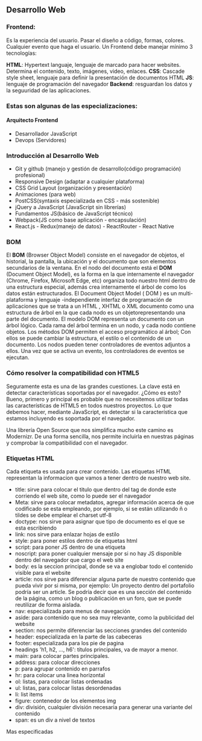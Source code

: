 ## Desarrollo Web
### Frontend:
Es la experiencia del usuario. Pasar el diseño a código, formas, colores. Cualquier evento que haga el usuario.
Un Frontend debe manejar mínimo 3 tecnologías:

**HTML**: Hypertext languaje, lenguaje de marcado para hacer websites. Determina el contenido, texto, imágenes, video, enlaces.
**CSS**: Cascade style sheet, lenguaje para definir la presentación de documentos HTML
**JS**: lenguaje de programación del navegador
**Backend**: resguardan los datos y la seguuridad de las aplicaciones.

### Estas son algunas de las especializaciones:

#### Arquitecto Frontend
- Desarrollador JavaScript
- Devops (Servidores)

### Introducción al Desarrollo Web
- Git y github (manejo y gestión de desarrollo(código programación) profesional)
- Responsive Design (adaptar a cualquier plataforma)
- CSS Grid Layout (organización y presentación)
- Animaciones (para web)
- PostCSS(syntaxis especializada en CSS - más sostenible)
- jQuery a JavaScript (JavaScript sin librerías)
- Fundamentos JS(básico de JavaScript técnico)
- Webpack(JS como base aplicación - encapsulación)
- React.js - Redux(manejo de datos) - ReactRouter - React Native

### BOM
El **BOM** (Browser Object Model) consiste en el navegador de objetos, el historial, la pantalla, la ubicación y el documento que son elementos secundarios de la ventana. En el nodo del documento está el **DOM** (Document Object Model),
es la forma en la que internamente el navegador (Chrome, Firefox, Microsoft Edge, etc) organiza todo nuestro html dentro de una estructura especial, además crea internamente el árbol de como los datos están estructurados.
El Document Object Model ( DOM ) es un multi-plataforma y lenguaje -independiente interfaz de programación de aplicaciones que se trata a un HTML , XHTML o XML documento como una estructura de árbol en la que cada nodo es un objetorepresentando una parte del documento. El modelo DOM representa un documento con un árbol lógico. Cada rama del árbol termina en un nodo, y cada nodo contiene objetos. Los métodos DOM permiten el acceso programático al árbol; Con ellos se puede cambiar la estructura, el estilo o el contenido de un documento. Los nodos pueden tener controladores de eventos adjuntos a ellos. Una vez que se activa un evento, los controladores de eventos se ejecutan.

### Cómo resolver la compatibilidad con HTML5

Seguramente esta es una de las grandes cuestiones. La clave está en detectar características soportadas por el navegador. ¿Cómo es esto? Bueno, primero y principal es probable que no necesitemos utilizar todas las características de HTML5 en todos nuestros proyectos. Lo que debemos hacer, mediante JavaScript, es detectar si la característica que estamos incluyendo es soportada por el navegador.

Una librería Open Source que nos simplifica mucho este camino es Modernizr. De una forma sencilla, nos permite incluirla en nuestras páginas y comprobar la compatibilidad con el navegador.

### Etiquetas HTML
Cada etiqueta es usada para crear contenido.
Las etiquetas HTML representan la informacion que vamos a tener dentro de nuestro web site.

- title: sirve para colocar el titulo que dentro del tag de donde este corriendo el web site, como lo puede ser el navegador
- Meta: sirve para colocar metadatos, agregar información acerca de que codificado se esta empleando, por ejemplo, si se están utilizando ñ o tildes se debe emplear el charset utf-8
- doctype: nos sirve para asignar que tipo de documento es el que se esta escribiendo
- link: nos sirve para enlazar hojas de estilo
- style: para poner estilos dentro de etiquetas html
- script: para poner JS dentro de una etiqueta
- noscript: para poner cualquier mensaje por si no hay JS disponible dentro del navegador que cargo el web site
- body: es la seccion principal, donde se va a englobar todo el contenido visible para el website
- article: nos sirve para diferenciar alguna parte de nuestro contenido que pueda vivir por si misma, por ejemplo:
Un proyecto dentro del portafolio podría ser un article.
Se podría decir que es una sección del contenido de la página, como un blog o publicación en un foro, que se puede reutilizar de forma aislada.
- nav: especializada para menus de navegación
- aside: para contenido que no sea muy relevante, como la publicidad del website
- section: nos permite diferenciar las secciones grandes del contenido
- header: especializada en la parte de las cabeceras
- footer: especializada para los pie de pagina
- headings 'h1, h2, ..., h6': títulos principales, va de mayor a menor.
- main: para colocar partes principales.
- address: para colocar direcciones
- p: para agrupar contenido en parrafos
- hr: para colocar una linea horizontal
- ol: listas, para colocar listas ordenadas
- ul: listas, para colocar listas desordenadas
- li: list items
- figure: contenedor de los elementos img
- div: división, cualquier división necesaria para generar una variante del contenido
- span: es un div a nivel de textos

Mas especificadas
<title> . . . <title>
La etiqueta title especifica el título del documento, el cual generalmente se muestra en la barra superior del navegador (pestaña), fuera de la ventana de contenido normal, así como también en los marcadores de un usuario o en la lista de favoritos.

<header> . . . </header>
La etiqueta header representa la información que va al comienzo de una sección, con más frecuencia en el encabezado, también puede incluir enlaces de navegación, publicidad, presentaciones, etc.

<section> . . . </section>
La etiqueta section representa una sección (una agrupación temática de contenido) de un documento o aplicación con su propio esquema interno, cabe mencionar que no es un contenedor genérico.

<footer> . . . </footer>
La etiqueta footer representa información asociada con y generalmente se encuentran en la parte inferior de un documento, como derechos de autor, fecha de publicación, información del autor o una lista de enlaces relacionados.

<nav> . . . </nav>
La etiqueta nav representa una sección del documento destinado para la navegación, los enlaces dentro de un elemento de navegación pueden ser para otros documentos o para otras áreas dentro del documento actual.

<ul> . . . </ul>
La etiqueta ul define una lista desordenada, en la que el orden de los elementos de la lista (li) no es importante.

<ol> . . . </ol>
La etiqueta ol define una lista ordenada (numerada) que consta de uno o más elementos de lista (li).
Por defecto siempre va a querer numerar los items que la componen

<li> . . . </li>
La etiqueta li define un elemento en una lista, se usa dentro de las etiquetas ol y ul.

<a> . . . </a>
La etiqueta a define un anclaje que se puede usar como un enlace de hipertexto o un fragmento con nombre dentro del documento.

<html> . . . </html>
La etiqueta html es el elemento raíz de los documentos HTML, lo que significa que todos, absolutamente todos los demás elementos están contenidos en él.

<head> . . . </head>
La etiqueta head contiene información sobre el documento, una colección de metadatos, debe incluir una etiqueta title que proporcione una descripción del documento, también puede incluir: base, link, meta, noscript, script y style.

<body> . . . </body>
La etiqueta body, valga la redundancia, contiene el contenido del documento.
<hn> . . . </hn> (h1, h2, h3, h4, h5, h6)
Las etiquetas hn especifica un encabezado que describe brevemente la sección que presenta, hay seis niveles de encabezados, desde h1 (más importante) hasta h6 (menos importante). La sintaxis HTML requiere que los encabezados aparezcan en orden (por ejemplo, un h2 no debe preceder a h1) para una estructura de documento adecuada.

<figure> . . . </figure>
La etiqueta figure nos indica algún conjunto de contenido independiente que se hace referencia desde el contenido principal, como ilustraciones, ejemplos de códigos, diagramas y poemas.

<img/>
La etiqueta img representa una imagen en el contenido.

<article> . . . </article>
La etiqueta article representa una pieza de contenido independiente, ya sea un artículo de revista, una publicación de blog, un comentario de un lector.

<p> . . . </p>
La etiqueta p denota un párrafo, pueden contener texto y elementos en línea, pero no pueden contener otros elementos de bloque, incluidos otros párrafos.

<small> . . . </small>
La etiqueta small nos indica un apéndice o una nota al margen al texto principal, como por ejemplo la “letra pequeña” legal en la parte inferior del documento.

<strong> . . . </strong>
La etiqueta strong indica que una palabra o frase es importante o que requiere atención adicional (generalmente se muestra en negrita).


Etiquetas y definiciones

<!doctype html> Define que el documento esta bajo el estandar de HTML 5

<head> Representa una colección de metadatos acerca del documento, incluyendo enlaces a, o definiciones de, scripts y hojas de estilo.

<title> Define el título del documento, el cual se muestra en la barra de título del navegador o en las pestañas de página. Solamente puede contener texto y cualquier otra etiqueta contenida no será interpretada.

<base> Define la URL base para las URLs relativas en la página.

<link> Usada para enlazar JavaScript y CSS externos con el documento HTML actual.

<meta> Define los metadatos que no pueden ser definidos usando otro elemento HTML.

<style> Etiqueta de estilo usada para escribir CSS en línea.

<body> Representa el contenido principal de un documento HTML. Solo hay un elemento <body> en un documento.

<section> Define una sección en un documento

<nav> Define una sección que solamente contiene enlaces de navegación

<article> Define contenido autónomo que podría existir independientemente del resto del contenido.

<aside> Define algunos contenidos vagamente relacionados con el resto del contenido de la página. Si es removido, el contenido restante seguirá teniendo sentido

<h1>,<h2>,<h3>,<h4>,<h5>,<h6>	Los elemento de cabecera implementan seis niveles de cabeceras de documentos; <h1> es la de mayor y <h6> es la de menor impotancia. Un elemento de cabecera describe brevemente el tema de la sección que introduce.

<header> Define la cabecera de una página o sección. Usualmente contiene un logotipo, el título del sitio Web y una tabla de navegación de contenidos.

<footer> Define el pie de una página o sección. Usualmente contiene un mensaje de derechos de autoría, algunos enlaces a información legal o direcciones para dar información de retroalimentación.

<address> Define una sección que contiene información de contacto.

<main> Define el contenido principal o importante en el documento. Solamente existe un elemento <main> en el documento.

<p>	Define una parte que debe mostrarse como un párrafo.

<ol>	Define una lista ordenada de artículos.

<ul>	Define una lista de artículos sin orden.

<li>	Define un artículo de una lista ennumerada.

<div> Representa un contenedor genérico sin ningún significado especial.
### Enlaces
Son un ancla, que puede ser una pagina interna o una pagina externa al website

### Favicons
Favicon Generator ayuda a que tu icono favicon tenga máxima compatibilidad en todos los navegadores posibles de manera casi automatica.

Si lo haces manual tendrás que exportar tu icono favicon a cada resolucion aceptada para cada tipo de display y cada navegador. Todo uno por uno. Incluso puede que se te olvide colocar alguno.

#### UTF-8
UTF-8 es la forma más utilizada para representar texto Unicode en páginas web, y siempre debemos usarla al crear nuestras páginas web.
Pero, ¿Qué es Unicode?
Unicode es un estándar universal de codificación de caracteres que se utiliza para admitir caracteres no compatibles con ASCII.

#### Compresor de imagenes
En el caso de las imágenes, les recomiendo comprimirlas para que la página web cargue más rápido. El compresor que más utilizo y me ha dado grandes resultados ha sido: https://compressor.io

## figure
La etiqueta <figure> se utiliza para «vincular» la imagen a un pequeño texto descriptivo de la misma (conocido como caption).
El beneficio es semántico. El navegador sabrá de la relación entre esa imagen y ese texto.
No es necesario utilizar <figure> si tu imagen no necesita de ese refuerzo de texto.


### form
Es posible agregar reglas a los formularios como, por ejemplo, que un campo sea requerido para enviar el formulario.
El primer input al recibir el atributo “required” condicionara al segundo input a que no se podrá enviar el formulario hasta que se rellene el campo del primer input.

También existen los inputs de tipo email que mostraran al usuario un mensaje si no coloco un texto con formato de email, por ejemplo:

Un tip que me ha servido mucho, si por algún motivo no quieres que tu formulario se complete automáticamente, dentro de la etiqueta <form> puedes agregar el atributo autocomplete=“off”.

Apunte interesante, pero necesario a mi manera de ver:
Existen dos maneras de enviar los datos mediante un formulario, mediante el metodo post y el metodo get.

<form action="index.html"method="post">
<form action="index.html"method=""get>
La diferencia entre los métodos get y post radica en la forma de enviar los datos a la página cuando se pulsa el botón “Enviar”. Mientras que el método GET envía los datos usando la URL, el método POST los envía de forma que no podemos verlos (en un segundo plano u “ocultos” al usuario).



En esta clase se mostró como hacer una navegacion interna sin js, solo con html. Pero existe la posibilidad de animar la navegación al hacer scroll con ANIMATE SCROLL.



target
Especifica en donde desplegar la URL enlazada:

**self**: Carga la URL en el mismo contexto de navegación que el actual. Este es el comportamiento por defecto.
**blank**: Carga la URL en un nuevo contexto de navegación. Usualmente es una pestaña, sin embargo, los usuarios pueden configurar los navegadores para utilizar una ventana nueva en lugar de la pestaña.
**parent**: Carga la URL en el contexto de navegación padre (parent) del actual. Si no existe el padre, este se comporta del mismo modo que **self**.
**top**: Carga la URL en el contexto más alto de navegación (el cual es un ancestro del actual, y no tiene padre (parent)). Si no hay padre (parent), este se comporta del mismo modo que **self**.



Existen 3 formas de agregar estilos a nuestro sitio:

Estilo en línea (Inline):
Utiliza el atributo style.
No es para nada recomendado ya que Html sirve para definir la estructura y semántica del código y no el aspecto visual, aquí estaríamos mezclando todo.
Esta tiene mas peso que al usar la etiqueta style o utilizando un archivo externo

Estilo interno (Internal):
Utiliza una etiqueta style.
Separa en cierto modo, de una forma menos sucia (por decirlo así). Esta forma sigue sin ser la más recomendada porque seguimos mezclando lo que es el aspecto visual con la estructura y semántica del código.

Estilo externo (External):
Utilizando un archivo CSS externo al documento HTML.
Esta es la forma más recomendada porque estamos separando totalmente la estructura y semántica con el aspecto visual.

Orden de los estilos en cascada por prioridad:

Estilo Inline.
Estilo externo o interno (dependen de la posición en la que se declaren en el html, recordar que van en “cascada”).
Estilo por defecto del navegador.
Se puede utilizar !important para romper cascadas y priorizar (aunque no es recomendable).

### Estructura CSS
También recordar que existen varios tipos de selectores:
1. Selector de etiqueta: refiere a etiquetas HTML, como el ejemplo de la imagen.
2. Selector descendiente: refiere a etiquetas HTML de forma hereditaria.
3. Selector de id: refiere a atributos id de etiquetas HTML.
4. Selector de class (clase): refiere a atributos class de etiquetas HTML.

Selector de etiqueta: selecciona únicamente la etiqueta que escribimos.
Ej:

/*si ponemos el siguiente código*/
a {
color: blue;
}
/*Nos aplicará un color azul a todas las etiquetas de ancla en el documento HTML*/
Selector descendente: Ej:

bodyheaderdivnavolli a{
	color: green;
}
/*nos aplicará el estilo únicamente a las etiquetas de ancla (<a>) que estén dentro de <li>*/
Selector de Id: selecciona únicamente el elemento con ese id
Ej:

/*supongamos que tenemos una etiqueta de párrafo con la id "parrafo1"...*/

#parrafo1{
	color: blue;
}

/*Nos aplicará el estilo únicamente a ese párrafo con id "parrafo1", PD las id son únicas no puedes poner una misma id en dos etiquetas distintas*/
Selector de clase: Este selector aplicará los estilos a todas las etiquetas con la misma clase independientemente de su Id o tipo de etiqueta.

Ej:
supongamos que tenemos una etiqueta de ancla (<a>), una de párrafo (<p>) y una de titulo 2 (<h2>) con la clase “importante”…

.importante {
	color: pink;
}
Este código pondrá de color rosado el texto de las etiquetas con esta clase, en este ejemplo estas son: (<a>), (<p>) y (<h2>).




Recordar:

Los id deben son únicos, es decir, no se pueden repetir.
Las clases si se pueden repetir.



Cuando desarrollamos una página web, notamos que ésta se ve diferente según el navegador que utilicemos, una alternativa es Normalize.css.
Pero ¿Qué es Normalize.css?
Normalize.css es un pequeño archivo CSS que proporciona una mejor coherencia entre navegadores en el diseño predeterminado de los elementos HTML.



### Unidades de medida y colores
Podemos representar un color de 3 formas dentro de CSS:

Palabra clave: red, blue, pink, etc.
Hexadecimales: 0123456789ABCDEF
hls() hlsa()
#000000 = Negro
#FFFFFF = Blanco
- Se representan por grupos de 2 -> Primeros dos representan Red, siguientes dos representan Green, siguientes dos representan Blue
- El '0' representa ausencia de color
- La 'F' representa que se posee toda la luminosidad que refleja color blanco


#FF0000 = Rojo
#00FF00 = Verde
#0000FF = Azul
Para obtener un color más exacto se utiliza rgb o rgba:

rgb(0, 200, 145)
rgba(0, 50, 70, 0.5) para obtener transparencia

La unidad de medida por excelencia dentro del mundo digital es el pixel
¿Qué es un pixel?
La menor unidad homogenea en color que forma parte de una imagen digital.


En realidad si tiene impacto usar HEX o RGB dentro de los navegadores…
La mejor compatibilidad la tiene RGB, pues todos los navegadores soportan el rango 0-255
Por otro lado con RGB se pueden obtener una pequeña gama más amplia a diferencia de HEX.
Sí, es cierto que es más común HEX, pero por mejor compatibilidad se recomienda RGB.

>Los tags html tambien tienen estado: hover, active, focus, focus-within, visited


los colores HLS = equivalen a (tono, saturación, luminosidad), que le permite declarar los colores con el uso de estos tres parámetros:

Hue = tom, Saturation = saturacion and Lightness = luminosidade

se usan asi
selector { color: hsl(120, 75%, 50%); }

el primer valor del ángulo sigue las reglas de la trigonometría para medir los ángulos, tiene limites de 0 grados a 360 grados, y no se admiten numeros negativos.
Ej: 120 grados, 45 grados, 0 grados, 360grados

El segundo valor es para la saturación (saturación) del color. Su valor se expresa en porcentaje. Un valor igual al 100% representa saturación total del color y 0 es un ligero sombreado gris de saturación

**El tercer valor** es para el brillo (ligereza). Su valor se expresa en porcentaje. Un valor igual al 100% resulta en color blanco y 0 en color negro, siendo el 50% el valor normal.

Los colores de HSLA = equivalen a (tonalidad, saturación, ligereza, alfa-opacity) es una manera extendida de la declaración HSL en la que un cuarto argumento define la opacidad del color. Este cuarto argumento es un número decimal entre 0 y 1.

se rige a las mismas reglas que el HLS, pero incluyendo la opacidad que, este **campo A (opacidad alfa)** admite decimales de 0 a 1 siendo 0 transparentes y 1 opaco. Los valores decimales se escriben con un punto de punto. Ejemplo: 0.5

### Fonts
line-height para modificar el alto de linea
font-size para modificar el tamaño de la fuente
font-weight para modificar el tipo de fuente
font-style para modificar el estilo de la fuente
letter-spacing para modificar el espacio entre letras
text-transform para transformar la fuente (mayúsculas, minúsculas, etc)
text-decoration para modificar la decoración de la fuente

### Background
background-color para agregar unn color de fondo
color para agregar un color al texto
text-decoration para modificar la decoración del texto
background-image para agregar una imagen de fondo
background-size para modificar el tamaño del background asignado
background-repeat para modificar la repetición del backgound asignado
background-position para modificar la posición del bakground asignado

### Bordes
Para asignar un borde:

border: tamaño tipo estilo
Para asignar el borde solo en una parte podemos usar:
border-top
border-right
border-bottom
border-left

Para redondear el borde:

border-radius: tamaño

### Margenes
La propiedad CSS margin establece el margen para los cuatro lados. Es una abreviación para evitar tener que establecer cada lado por separado con las otras propiedades de margen: margin-top, margin-right, margin-bottom y margin-left.

Margin collapsing: Cuando dos elementos tienen un margen y están juntos, no se suman sino que se mantiene como dominante el de aquel elemento que tengan el mayor margen. Ejemplo div-A tiene un margen-bottom: 50px; y div-B tiene un margin-top: 20px; El margen total no es de 70px sino que se mantiene el mayor por lo tanto sería de 50px.

Nota: Un margen no empuja a otro. El margen es un espaciado fuera de los elementos.

### Padding
La propiedad CSS padding establece el espacio de relleno requerido por todos los lados de un elemento. El área de padding es el espacio entre el contenido del elemento y su borde (border) no se permiten valores negativos.

La propiedad padding es un atajo para evitar la asignación de cada lado por separado (padding-top, padding-right, padding-bottom, padding-left).

padding: arriba derecha abajo izquierda;
Diferencias de las propiedades padding y margin:

Margin es el margen que hay desde un elemento hasta los que tenga al lado.
Padding es el espacio que hay en un contenedor entre el contenido y los bordes del contenedor.

El padding es un espaciado dentro de los elementos.


### Modelo de caja
El modelo de caja esta compuesto por 3 elementos fundamentales: Tamaño del elemento, el padding y el margin, estos elementos pueden formar el espacio de ubicación del elemento

EL modelo de caja puede ser alterado mediante display especiales o propiedad especial que ayude a leer el modelo de caja

Una de esas propiedades es box-sizing : border-box lo que permite que siempre sin importar el borde o el paddin ocupe un mismo tamaño, siempre

El modelo de cajas o “box model” es seguramente la característica más importante del lenguaje de hojas de estilos CSS, ya que condiciona el diseño de todas las páginas web. El modelo de cajas es el comportamiento de CSS que hace que todos los elementos de las páginas se representen mediante cajas rectangulares.

Las cajas de una página se crean automáticamente. Cada vez que se inserta una etiqueta HTML, se crea una nueva caja rectangular que encierra los contenidos de ese elemento. La siguiente imagen muestra las tres cajas rectangulares que crean


### Display
Todos los elementos tienen algun elemento display, incluyendo elementos que no se ven

Display Block: Hace que un elemento quiera ocupar todo el ancho posible sin importar la cantidad de contenido

Display Inline : Permite apilar al lado los elementos que tenga el mismo display, esperando un poco mas de contenido hacia su lado, es decir va creciendo deacuerdo a la cantidad de contenido

Estos elementos son el comportamientop basico de las etiquetas

Para los elementos que queremos que no se vean podemos usar:
display: none;

La propiedad display es una de las propiedades CSS más infrautilizadas. Aunque todos los diseñadores conocen esta propiedad y utilizan sus valores inline, block y none, las posibilidades de display son mucho más avanzadas.

De hecho, la propiedad display es una de las más complejas de CSS 2.1, ya que establece el tipo de la caja que genera cada elemento. La propiedad display es tan compleja que casi ningún navegador es capaz de mostrar correctamente todos sus valores.

El valor más sencillo de display es none que hace que el elemento no genere ninguna caja. El resultado es que el elemento desaparece por completo de la página y no ocupa sitio, por lo que los elementos adyacentes ocupan su lugar. Si se utiliza la propiedad display: none sobre un elemento, todos sus descendientes también desaparecen por completo de la página.

Si se quiere hacer un elemento invisible, es decir, que no se vea pero que siga ocupando el mismo sitio, se debe utilizar la propiedad visibility. La propiedad display: none se utiliza habitualmente en aplicaciones web dinámicas creadas con JavaScript y que muestran/ocultan contenidos cuando el usuario realiza alguna acción como pulsar un botón o un enlace.

Los otros dos valores más utilizados son block e inline que hacen que la caja de un elemento sea de bloque o en línea respectivamente.
Display block : toma todo el ancho

Display inline: espera elementos a su costado en algunos casos sin respetar valores que se le asignen a la propiedad width

Display inline-block: espera elementos a su costado y toma como ancho los valores asignados en la propiedad width
Display Inline : Permite apilar al lado los elementos que tenga el mismo display, esperando un poco mas de contenido hacia su lado, es decir va creciendo de acuerdo a la cantidad de contenido

Display flex: Lo puedes ver como un conjunto de propiedades que van a hacer mas dinamica la forma en que quieras alinear los elementos en el DOM

block -> ocupa el 100% del su ancho disponible, lo cual lo hace perfecto para elementos que sean contenedores
inline -> ocupa el ancho respectivo al contenido que tenga su elemento, por lo tanto si un elemento tiene un texto lo suficientemento largo dentro de el va ocupar todo el ancho, sin excepcion, aunque le apliquemos un width
inline-block -> hace lo mismo que inline pero respeta el width que le dimos al elemento

### Flexbox
Tradicionalmente, en CSS se ha utilizado el posicionamiento (static, relative, absolute…), los elementos en línea o en bloque (y derivados) o los float, lo que a grandes rasgos no dejaba de ser un sistema de creación de diseños bastante tradicional que no encaja con los retos que tenemos hoy en día (sistemas de escritorio, dispositivos móviles, múltiples resoluciones, etc…).

Flexbox es un sistema de elementos flexibles que llega con la idea de olvidar estos mecanismos y acostumbrarnos a una mecánica más potente, limpia y personalizable, en la que los elementos HTML se adaptan y colocan automáticamente y es más fácil personalizar los diseños.

La propiedad display cuando toma el valor flex, se debe recordar que esta propiedad sólo afecta a los componentes html hijos directamente. En tal sentido sí dentro de lo componentes html hijo hay otros componentes html ésta misma propiedad no afectará

Al aplicar la propiedad display: flex los elementos del contenedor se ubicarán en filas, esto se debe a que el valor predeterminado de su distribución es flex-direction: row
La propiedad de flex-direction especifica la dirección de los elementos flexibles. Nota: si el elemento no es un elemento flexible, la propiedad de flex-direction no tiene efecto.

Propiedad Shrink para evitar que los elementos hijo ajuste automáticamente el ancho de dicho elemento, para mantener las propiedades de ancho de cada elemento hijo (cuyo padre sea FLEX y dicho hijo también sea FLEX), es con: flex-shrink: 0; => esto es el factor de encogimiento.

flex-shrink: 0 - 1;

Esta propiedad se aplica a los hijos, y determina que tan flexibles pueden ser estos, siendo 0 nada flexibles, es decir no se va a modificar para nada el ancho o el alto, o 1 que indica que si pueden ser flexibles

La propiedad flex-wrap de CSS especifica si los elementos "hijos" son obligados a permanecer en una misma línea o pueden fluir en varias líneas. tiene dos valores. flex-wrap: wrap; pueden fluir en varias líneas y flex-wrap: nowrap; por defecto, no pueden fluir a otras lineas

### Justify Content
Cuando se requiere alinear elementos con flex de forma horizontal, necesitamos la propiedad justify-content

space-evenly
los elementos se distribuyen de manera que el espaciado entre dos sujetos de alineación adyacentes, antes del primer sujeto de alineación, y después del último sujeto de alineación sea el mismo

Practiquen con space evenly para que vean mejor la diferencia.

Un detalle importante a tener en cuenta con las propiedades flex-start y flex-end, es que su comportamiento se invierte cuando se ha definido simultáneamente la propiedad direction como rtl para el objeto padre, que es muy común en la forma de escritura árabe, de derecha a izquierda. También puede surgir un comportamiento inesperado al combinar esta característica con la propiedad flex-wrap.

Cuando el elemento lleva la propiedad
display: flex
NO aplica el “margin collapsing”, por ende los márgenes se suman.

### Align Items
Cuando se requiere alinear elementos con flex de forma vertical, necesitamos la propiedad align-items
Sin embargo, cuando se utiliza la propiedad flex-direction: column; entonces se invierten las propiedades de alineamiento, es decir, justify-content alineará de manera vertical y align-items de manera horizontal. Esto se debe a que hemos volteado los elementos.
Basicamente flexbox tiene 2 ejes, vertical o horizontal lo que tecnicamente se conoce como main axis y cross axis
Horizontal = Main axis.
Vertical = cross axis.
Dependiendo el flex direction row o column, se determina el eje principal y en base a eso se distribuye los elementos hijos.

Hay una pequeña pero importante diferencia entre align-content y align-items. Align-content determina el espacio entre las lineas, mientras que align-items determina como los elementos en su conjunto estan alineados dentro del contenedor. Cuando hay solo una linea, align-content no tiene efecto.

justify-content: para elementos horizontales
align-items: elementos verticales


align-self se utliza en el eje vertical y reemplaza los valores dados por align-items.

Cuando la propiedad flex-direction se ha definido como column, la propiedad justify-content ya no va a aplicar sobre la alineación horizontal, sino sobre la vertical. Y align-items ya no aplicaría sobre la alineación vertical sino la horizontal. Se intercambian sus efectos.


Ejercicio
`.header ol li {
	display:flex;
	height: inherit;
	align-items: center;
}`

Para los que no lograron comprender muy bien porque no se centran las anclas a pesar que se usa ‘align-items’ junto al ‘display:flex’ en el elemento padre que es el <li>, paso a explicar a continuación.

En primer lugar el objetivo es que el elemento <a> (ancla) pueda abarcar toda la altura del header. Para lograr esto se define la propiedad ‘height’ con un valor fijo en el header(en este caso 90px) y luego se va heredando con el valor ‘inherit’ de padres a hijos hasta llegar al ancla.

Entonces, al tener el elemento ancla la misma altura que su padre, la propiedad ‘align-items: center’ parece no funcionar ya que observamos el texto del ancla en la parte superior del header o menu, sin embargo el flexbox esta realizando correctamente su función ya que estamos centrando un ancla de 90px de alto sobre un padre que tiene la misma altura, teniendo como resultado lo que vemos en la imagen superior, debido a que no hay espacio para centrar porque no hay diferencia de altura entre padre e hijo.

Finalmente para lograr que el texto del ancla quede centrado, tenemos que tratar a este elemento <a> como el ‘padre’ del texto y así logramos con la misma propiedad ‘align-items’ centrar el texto verticalmente, por lo que en este caso en particular no corresponde utilizarlo en el elemento padre del ancla(<li>).

Las reglas CSS para estos elementos quedarían así:

`.header ol li {
	height: inherit;
}`

`.header a {
	color: white;
	text-decoration: none;
	display:flex;
	align-items: center;
	height: inherit;
	padding: 010px;
}`
